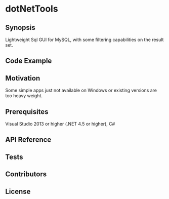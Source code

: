 # dotNetTools
## Synopsis

Lightweight Sql GUI for MySQL, with some filtering capabilities on the result set.

## Code Example


## Motivation

Some simple apps just not available on Windows or existing versions are too heavy weight.

## Prerequisites
Visual Studio 2013 or higher (.NET 4.5 or higher), C#


## API Reference



## Tests


## Contributors


## License

